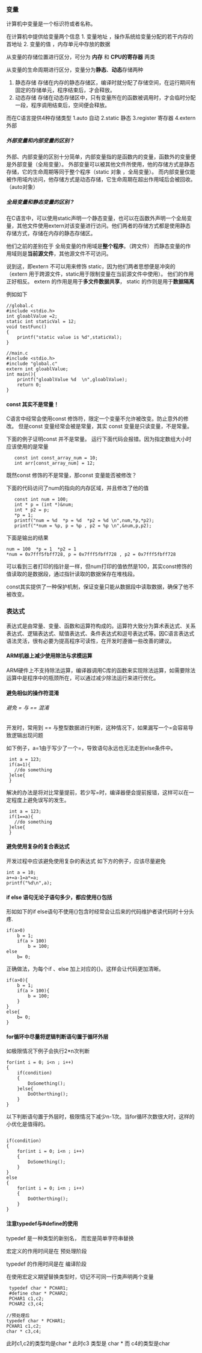 ### 变量

计算机中变量是一个标识符或者名称。

在计算机中提供给变量两个信息 
	1. 变量地址 ，操作系统给变量分配的若干内存的首地址 
	2. 变量的值 ，内存单元中存放的数据

从变量的存储位置进行区分，可分为 **内存** 和 **CPU的寄存器** 两类
	
从变量的生命周期进行区分，变量分为**静态**、**动态**存储两种
1. 静态存储  存储在内存的静态存储区，编译时就分配了存储空间，在运行期间有固定的存储单元，程序结束后，才会释放。
2. 动态存储	存储在动态存储区中，只有变量所在的函数被调用时，才会临时分配一段，程序调用结束后，空间便会释放。

而在C语言提供4种存储类型
	1.auto 自动
	2.static 静态
	3.register 寄存器
	4.extern 外部
	
##### 外部变量和内部变量的区别 ?
外部、内部变量的区别十分简单，内部变量指的是函数内的变量，函数外的变量便是外部变量（全局变量）。
外部变量可以被其他文件所使用，他的存储方式是静态存储，它的生命周期等同于整个程序（static 对象 ，全局变量）。
而内部变量仅能被作用域内访问，他存储方式是动态存储，它生命周期在超出作用域后会被回收。（auto对象）

##### 全局变量和静态变量的区别 ?
在C语言中，可以使用static声明一个静态变量，也可以在函数外声明一个全局变量，其他文件使用extern对该变量进行访问。他们两者的存储方式都是使用静态存储方式，存储在内存的静态存储区。

他们之前的差别在于 全局变量的作用域是**整个程序**。（跨文件）
而静态变量的作用域则是**当前源文件**，其他源文件不可访问。

说到这，即extern 不可以用来修饰 static，因为他们两者思想便是冲突的（extern 用于跨源文件，static用于限制变量在当前源文件中使用）。
他们的作用正好相反。
extern 的作用是用于**多文件数据共享**，
static 的作则是用于**数据隔离**

例如如下
```
//global.c
#include <stdio.h>
int gloablValue =2;
static int staticVal = 12;
void testFunc()
{
    printf("static value is %d",staticVal);
}
```
```
//main.c
#include <stdio.h>
#include "global.c"
extern int gloablValue;
int main(){
    printf("gloablValue %d  \n",gloablValue);
    return 0;
}
```

#### const 其实不是常量！
C语言中经常会使用const 修饰符，限定一个变量不允许被改变。防止意外的修改。
但是const 变量经常会被是常量，其实 const 变量是只读变量，不是常量。

下面的例子证明const 并不是常量。
运行下面代码会报错。因为指定数组大小时应该使用的是常量
```
   const int const_array_num = 10;
   int arr[const_array_num] = 12;
```
既然const 修饰的不是常量，那const 变量能否被修改？

下面的代码访问了num的指向的内存区域，并且修改了他的值
```
   const int num = 100;
   int * p = (int *)&num;
   int * p2 = p;
   *p = 1;
   printf("num = %d  *p = %d  *p2 = %d \n",num,*p,*p2);
   printf("*num = %p, p = %p , p2 = %p \n",&num,p,p2);
```
下面是输出的结果
```
num = 100  *p = 1  *p2 = 1 
*num = 0x7fff5fbff728, p = 0x7fff5fbff728 , p2 = 0x7fff5fbff728 
```
可以看到三者打印的指针是一样，但num打印的值依然是100，其实const修饰的值读取的是数据段，通过指针读取的数据保存在堆栈段。

const其实提供了一种保护机制，保证变量只能从数据段中读取数据，确保了他不被改变。

### 表达式
表达式是由常量、变量、函数和运算符构成的。运算符大致分为算术表达式、关系表达式、逻辑表达式、赋值表达式、条件表达式和逗号表达式等。因C语言表达式语法灵活，很有必要为提高程序可读性，在开发时遵循一些改善的建议。

#### ARM机器上减少使用除法与求模运算
ARM硬件上不支持除法运算，编译器调用C库的函数来实现除法运算，如需要除法运算中是程序中的瓶颈所在，可以通过减少除法运行来进行优化。

#### 避免相似的操作符混淆

###### 避免 = 与 == 混淆
开发时，常用到 == 与整型数据进行判断，这种情况下，如果漏写一个=会容易导致逻辑出现问题

如下例子，a=1由于写少了一个=，导致语句永远也无法走到else条件中。
```
 int a = 123;
 if(a=1){
   //do something
 }else{
 }
```

解决的办法是将对比常量提前，若少写=时，编译器便会提前报错，这样可以在一定程度上避免误写的发生。

```
 int a = 123;
 if(1==a){
   //do something
 }else{
 }
```

#### 避免使用复杂的复合表达式
开发过程中应该避免使用复杂的表达式
如下方的例子，应该尽量避免
```
int a = 10;
a+=a-1=a*=a;
printf("%d\n",a);
```

#### if else 语句无论子语句多少，都应使用{}包括
形如如下的if else语句不使用{}包含时经常会让后来的代码维护者读代码时十分头疼.
```
if(a>0)
	b = 1;
	if(a > 100)
		b = 100;
else
	b= 0;
```

正确做法，为每个if 、else 加上对应的{}。这样会让代码更加清晰。
```
if(a>0){
	b = 1;
	if(a > 100){
		b = 100;
	}
}
else{
	b= 0;
}
```

#### for循环中尽量将逻辑判断语句置于循环外层
如极限情况下例子会执行2*n次判断
```
for(int i = 0; i<n ; i++)
{
	if(condition)
	{
		DoSomething();
	}else{
		DoOtherthing();
	}
}
```

以下判断语句置于外层时，极限情况下减少n-1次。当for循环次数很大时，这样的小优化是值得的。
```

if(condition)
{
	for(int i = 0; i<n ; i++)
	{
		DoSomething();
	}
}
else
{
	for(int i = 0; i<n ; i++)
	{
		DoOtherthing();
	}
}

```

#### 注意typedef与#define的使用

typedef 是一种类型的新别名， 而宏是简单字符串替换

 宏定义的作用时间是在 预处理阶段

 typedef 的作用时间是在 编译阶段

 在使用宏定义期望替换类型时，切记不可同一行类声明两个变量

```
 typedef char * PCHAR1;
 #define char * PCHAR2;
 PCHAR1 c1,c2;
 PCHAR2 c3,c4;
```

```
//预处理后
typedef char * PCHAR1;
PCHAR1 c1,c2;
char * c3,c4;
```

此时c1,c2的类型均是char *
此时c3 类型是 char * 而 c4的类型是char


